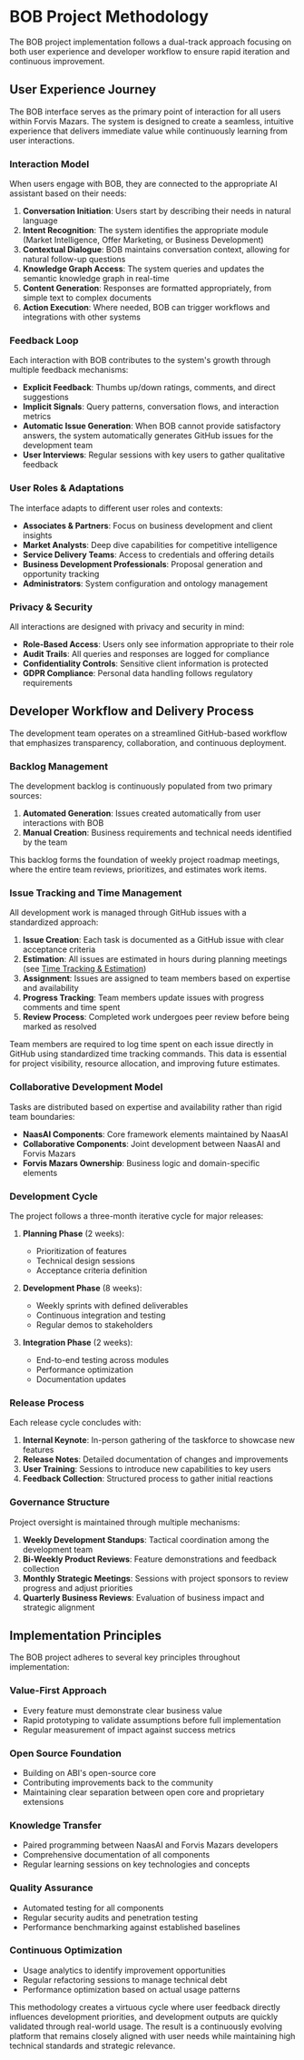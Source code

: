# BOB Project Methodology

The BOB project implementation follows a dual-track approach focusing on both user experience and developer workflow to ensure rapid iteration and continuous improvement.

## User Experience Journey

The BOB interface serves as the primary point of interaction for all users within Forvis Mazars. The system is designed to create a seamless, intuitive experience that delivers immediate value while continuously learning from user interactions.

### Interaction Model

When users engage with BOB, they are connected to the appropriate AI assistant based on their needs:

1. **Conversation Initiation**: Users start by describing their needs in natural language
2. **Intent Recognition**: The system identifies the appropriate module (Market Intelligence, Offer Marketing, or Business Development)
3. **Contextual Dialogue**: BOB maintains conversation context, allowing for natural follow-up questions
4. **Knowledge Graph Access**: The system queries and updates the semantic knowledge graph in real-time
5. **Content Generation**: Responses are formatted appropriately, from simple text to complex documents
6. **Action Execution**: Where needed, BOB can trigger workflows and integrations with other systems

### Feedback Loop

Each interaction with BOB contributes to the system's growth through multiple feedback mechanisms:

- **Explicit Feedback**: Thumbs up/down ratings, comments, and direct suggestions
- **Implicit Signals**: Query patterns, conversation flows, and interaction metrics
- **Automatic Issue Generation**: When BOB cannot provide satisfactory answers, the system automatically generates GitHub issues for the development team
- **User Interviews**: Regular sessions with key users to gather qualitative feedback

### User Roles & Adaptations

The interface adapts to different user roles and contexts:

- **Associates & Partners**: Focus on business development and client insights
- **Market Analysts**: Deep dive capabilities for competitive intelligence
- **Service Delivery Teams**: Access to credentials and offering details
- **Business Development Professionals**: Proposal generation and opportunity tracking
- **Administrators**: System configuration and ontology management

### Privacy & Security

All interactions are designed with privacy and security in mind:

- **Role-Based Access**: Users only see information appropriate to their role
- **Audit Trails**: All queries and responses are logged for compliance
- **Confidentiality Controls**: Sensitive client information is protected
- **GDPR Compliance**: Personal data handling follows regulatory requirements

## Developer Workflow and Delivery Process

The development team operates on a streamlined GitHub-based workflow that emphasizes transparency, collaboration, and continuous deployment.

### Backlog Management

The development backlog is continuously populated from two primary sources:

1. **Automated Generation**: Issues created automatically from user interactions with BOB
2. **Manual Creation**: Business requirements and technical needs identified by the team

This backlog forms the foundation of weekly project roadmap meetings, where the entire team reviews, prioritizes, and estimates work items.

### Issue Tracking and Time Management

All development work is managed through GitHub issues with a standardized approach:

1. **Issue Creation**: Each task is documented as a GitHub issue with clear acceptance criteria
2. **Estimation**: All issues are estimated in hours during planning meetings (see [Time Tracking & Estimation](time-tracking.md))
3. **Assignment**: Issues are assigned to team members based on expertise and availability
4. **Progress Tracking**: Team members update issues with progress comments and time spent
5. **Review Process**: Completed work undergoes peer review before being marked as resolved

Team members are required to log time spent on each issue directly in GitHub using standardized time tracking commands. This data is essential for project visibility, resource allocation, and improving future estimates.

### Collaborative Development Model

Tasks are distributed based on expertise and availability rather than rigid team boundaries:

- **NaasAI Components**: Core framework elements maintained by NaasAI
- **Collaborative Components**: Joint development between NaasAI and Forvis Mazars
- **Forvis Mazars Ownership**: Business logic and domain-specific elements

### Development Cycle

The project follows a three-month iterative cycle for major releases:

1. **Planning Phase** (2 weeks):
   - Prioritization of features
   - Technical design sessions
   - Acceptance criteria definition

2. **Development Phase** (8 weeks):
   - Weekly sprints with defined deliverables
   - Continuous integration and testing
   - Regular demos to stakeholders

3. **Integration Phase** (2 weeks):
   - End-to-end testing across modules
   - Performance optimization
   - Documentation updates

### Release Process

Each release cycle concludes with:

1. **Internal Keynote**: In-person gathering of the taskforce to showcase new features
2. **Release Notes**: Detailed documentation of changes and improvements
3. **User Training**: Sessions to introduce new capabilities to key users
4. **Feedback Collection**: Structured process to gather initial reactions

### Governance Structure

Project oversight is maintained through multiple mechanisms:

1. **Weekly Development Standups**: Tactical coordination among the development team
2. **Bi-Weekly Product Reviews**: Feature demonstrations and feedback collection
3. **Monthly Strategic Meetings**: Sessions with project sponsors to review progress and adjust priorities
4. **Quarterly Business Reviews**: Evaluation of business impact and strategic alignment

## Implementation Principles

The BOB project adheres to several key principles throughout implementation:

### Value-First Approach

- Every feature must demonstrate clear business value
- Rapid prototyping to validate assumptions before full implementation
- Regular measurement of impact against success metrics

### Open Source Foundation

- Building on ABI's open-source core
- Contributing improvements back to the community
- Maintaining clear separation between open core and proprietary extensions

### Knowledge Transfer

- Paired programming between NaasAI and Forvis Mazars developers
- Comprehensive documentation of all components
- Regular learning sessions on key technologies and concepts

### Quality Assurance

- Automated testing for all components
- Regular security audits and penetration testing
- Performance benchmarking against established baselines

### Continuous Optimization

- Usage analytics to identify improvement opportunities
- Regular refactoring sessions to manage technical debt
- Performance optimization based on actual usage patterns

This methodology creates a virtuous cycle where user feedback directly influences development priorities, and development outputs are quickly validated through real-world usage. The result is a continuously evolving platform that remains closely aligned with user needs while maintaining high technical standards and strategic relevance. 